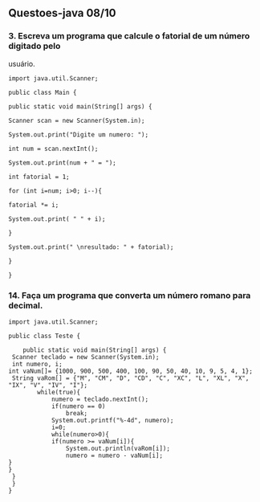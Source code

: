 ## Questoes-java 08/10


### 3. Escreva um programa que calcule o fatorial de um número digitado pelo
usuário.

```
import java.util.Scanner;

public class Main {

public static void main(String[] args) {

Scanner scan = new Scanner(System.in);

System.out.print("Digite um numero: ");

int num = scan.nextInt();

System.out.print(num + " = ");

int fatorial = 1;

for (int i=num; i>0; i--){

fatorial *= i;

System.out.print( " " + i);

}

System.out.print(" \nresultado: " + fatorial);

}

}

```

### 14. Faça um programa que converta um número romano para decimal.

```
import java.util.Scanner;

public class Teste {

    public static void main(String[] args) {
 Scanner teclado = new Scanner(System.in);
 int numero, i;
int vaNum[]= {1000, 900, 500, 400, 100, 90, 50, 40, 10, 9, 5, 4, 1};
 String vaRom[] = {"M", "CM", "D", "CD", "C", "XC", "L", "XL", "X", "IX", "V", "IV", "I"};
        while(true){
            numero = teclado.nextInt();
            if(numero == 0)
                break;
            System.out.printf("%-4d", numero);
            i=0;
            while(numero>0){
            if(numero >= vaNum[i]){
                System.out.println(vaRom[i]);
                numero = numero - vaNum[i];
}
}
 }
 }
}
```
